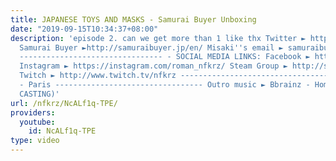 ```yaml
---
title: JAPANESE TOYS AND MASKS - Samurai Buyer Unboxing
date: "2019-09-15T10:34:37+08:00"
description: 'episode 2. can we get more than 1 like thx Twitter ► https://twitter.com/NFKRZ
  Samurai Buyer ►http://samuraibuyer.jp/en/ Misaki''s email ► samuraibuyer@bushidou.co.jp
  -------------------------------- - SOCIAL MEDIA LINKS: Facebook ► https://www.facebook.com/NFKRZ1
  Instagram ► https://instagram.com/roman_nfkrz/ Steam Group ► http://steamcommunity.com/groups/nfkrzgroup
  Twitch ► http://www.twitch.tv/nfkrz --------------------------------- Music: M.O.O.N.
  - Paris --------------------------------- Outro music ► Bbrainz - Home Design (ft.
  CASTING)'
url: /nfkrz/NcALf1q-TPE/
providers:
  youtube:
    id: NcALf1q-TPE
type: video
---
```

